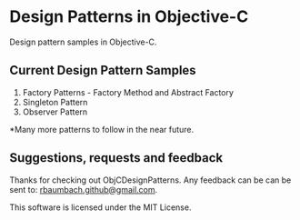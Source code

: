 # Design Patterns in Objective-C

Design pattern samples in Objective-C.

## Current Design Pattern Samples

1.  Factory Patterns - Factory Method and Abstract Factory
2.  Singleton Pattern
3.  Observer Pattern

*Many more patterns to follow in the near future.

## Suggestions, requests and feedback

Thanks for checking out ObjCDesignPatterns.  Any feedback can be can be sent to: rbaumbach.github@gmail.com.

This software is licensed under the MIT License.
